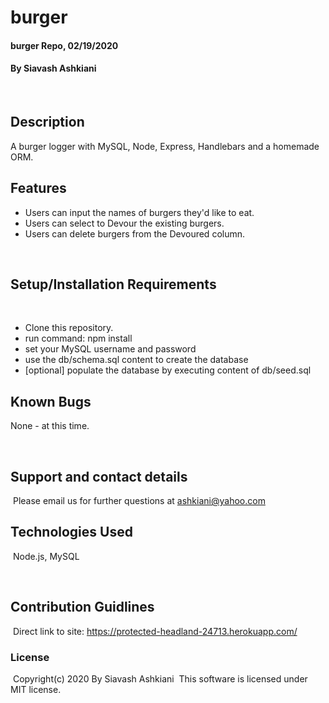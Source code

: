 # burger

#### burger Repo, 02/19/2020

#### By Siavash Ashkiani
​
## Description
A burger logger with MySQL, Node, Express, Handlebars and a homemade ORM.

## Features

* Users can input the names of burgers they'd like to eat.
* Users can select to Devour the existing burgers.
* Users can delete burgers from the Devoured column. 

​
## Setup/Installation Requirements
​
* Clone this repository.
* run command: npm install
* set your MySQL username and password 
* use the db/schema.sql content to create the database
* [optional] populate the database by executing content of db/seed.sql
​
​
## Known Bugs

None - at this time​.

​
## Support and contact details
​
Please email us for further questions at ashkiani@yahoo.com
​
## Technologies Used
​
Node.js, MySQL

​
## Contribution Guidlines 
​
Direct link to site: https://protected-headland-24713.herokuapp.com/
​
### License
​
Copyright(c) 2020 By Siavash Ashkiani
​
This software is licensed under MIT license.